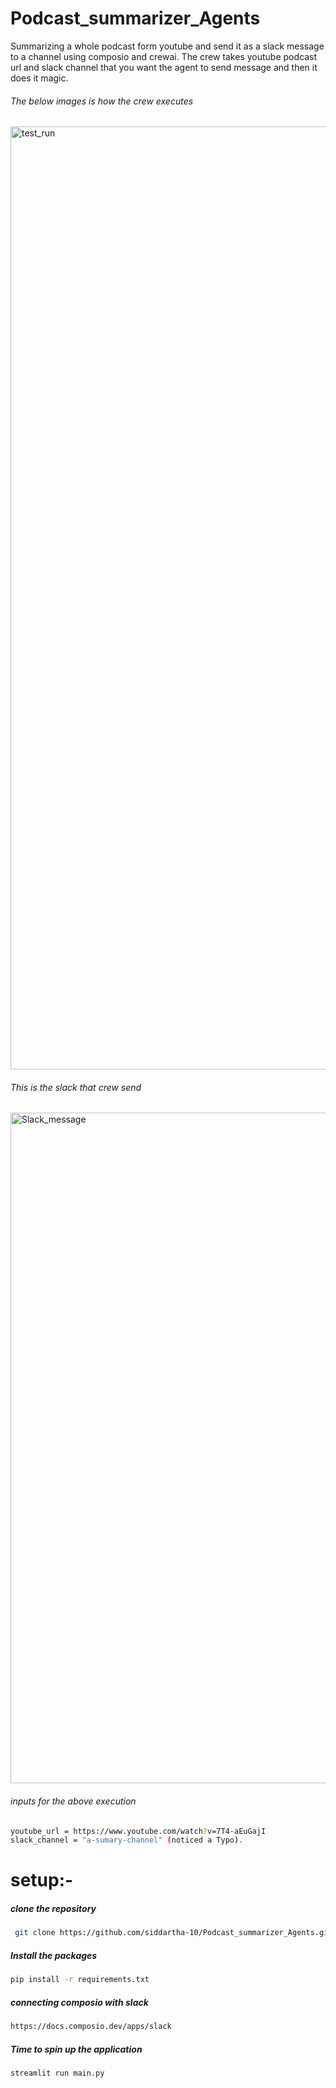 # Podcast_summarizer_Agents
 Summarizing a whole podcast form youtube and send it as a slack message to a channel using composio and crewai.
 The crew takes youtube podcast url and slack channel that you want the agent to send message and then it does it magic.

 ###### The below images is how the crew executes
<img width="1509" alt="test_run" src="https://github.com/siddartha-10/Podcast_summarizer_Agents/assets/107453857/c73485cd-0360-4088-818a-176f9c4d84b8">

###### This is the slack that crew send
<img width="1073" alt="Slack_message" src="https://github.com/siddartha-10/Podcast_summarizer_Agents/assets/107453857/3b1f9d09-5d6d-4e5a-8294-ad6d30a33bf7">

###### inputs for the above execution
```bash
youtube_url = https://www.youtube.com/watch?v=7T4-aEuGajI
slack_channel = "a-sumary-channel" (noticed a Typo).
```

# setup:-

##### clone the repository
```bash
 git clone https://github.com/siddartha-10/Podcast_summarizer_Agents.git
```

##### Install the packages
```bash
pip install -r requirements.txt
```

##### connecting composio with slack
```bash
https://docs.composio.dev/apps/slack
```

##### Time to spin up the application
```bash
streamlit run main.py
```
